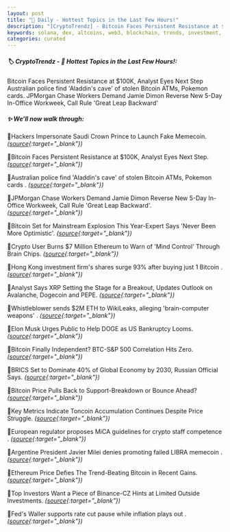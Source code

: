 ```yaml
---
layout: post
title: "🌅 Daily - Hottest Topics in the Last Few Hours!"
description: "[CryptoTrendz] - Bitcoin Faces Persistent Resistance at $100K, Analyst Eyes Next Step Australian police find 'Aladdin's cave' of stolen Bitcoin ATMs, Pokemon cards. JPMorgan Chase Workers Demand Jamie Dimon Reverse New 5-Day In-Office Workweek, Call Rule 'Great Leap Backward'"
keywords: solana, dex, altcoins, web3, blockchain, trends, investment, cryptocurrency, etheruem
categories: curated
---
```


##### 🏷️ CryptoTrendz - 📌 *Hottest Topics in the Last Few Hours!:*

Bitcoin Faces Persistent Resistance at $100K, Analyst Eyes Next Step Australian police find 'Aladdin's cave' of stolen Bitcoin ATMs, Pokemon cards. JPMorgan Chase Workers Demand Jamie Dimon Reverse New 5-Day In-Office Workweek, Call Rule 'Great Leap Backward'

##### ✨ *We’ll now walk through:*


🔹Hackers Impersonate Saudi Crown Prince to Launch Fake Memecoin. *([source](https://s.avyag.com/kpzo){:target="_blank"})*

🔹Bitcoin Faces Persistent Resistance at $100K, Analyst Eyes Next Step. *([source](https://s.avyag.com/1m5c){:target="_blank"})*

🔹Australian police find 'Aladdin's cave' of stolen Bitcoin ATMs, Pokemon cards . *([source](https://s.avyag.com/y3d7){:target="_blank"})*

🔹JPMorgan Chase Workers Demand Jamie Dimon Reverse New 5-Day In-Office Workweek, Call Rule 'Great Leap Backward'. *([source](https://s.avyag.com/cxwa){:target="_blank"})*

🔹Bitcoin Set for Mainstream Explosion This Year-Expert Says 'Never Been More Optimistic'. *([source](https://s.avyag.com/hnsn){:target="_blank"})*

🔹Crypto User Burns $7 Million Ethereum to Warn of 'Mind Control' Through Brain Chips. *([source](https://s.avyag.com/534y){:target="_blank"})*

🔹Hong Kong investment firm's shares surge 93% after buying just 1 Bitcoin . *([source](https://s.avyag.com/iqo2){:target="_blank"})*

🔹Analyst Says XRP Setting the Stage for a Breakout, Updates Outlook on Avalanche, Dogecoin and PEPE. *([source](https://s.avyag.com/6ime){:target="_blank"})*

🔹Whistleblower sends $2M ETH to WikiLeaks, alleging 'brain-computer weapons' . *([source](https://s.avyag.com/uify){:target="_blank"})*

🔹Elon Musk Urges Public to Help DOGE as US Bankruptcy Looms. *([source](https://s.avyag.com/v6ly){:target="_blank"})*

🔹Bitcoin Finally Independent? BTC-S&P 500 Correlation Hits Zero. *([source](https://s.avyag.com/6xqd){:target="_blank"})*

🔹BRICS Set to Dominate 40% of Global Economy by 2030, Russian Official Says. *([source](https://s.avyag.com/5jyo){:target="_blank"})*

🔹Bitcoin Price Pulls Back to Support-Breakdown or Bounce Ahead? *([source](https://s.avyag.com/zmg6){:target="_blank"})*

🔹Key Metrics Indicate Toncoin Accumulation Continues Despite Price Struggle. *([source](https://s.avyag.com/muga){:target="_blank"})*

🔹European regulator proposes MiCA guidelines for crypto staff competence . *([source](https://s.avyag.com/t9wr){:target="_blank"})*

🔹Argentine President Javier Milei denies promoting failed LIBRA memecoin . *([source](https://s.avyag.com/i7v3){:target="_blank"})*

🔹Ethereum Price Defies The Trend-Beating Bitcoin in Recent Gains. *([source](https://s.avyag.com/kyag){:target="_blank"})*

🔹Top Investors Want a Piece of Binance-CZ Hints at Limited Outside Investments. *([source](https://s.avyag.com/hgbf){:target="_blank"})*

🔹Fed's Waller supports rate cut pause while inflation plays out . *([source](https://s.avyag.com/uoat){:target="_blank"})*
